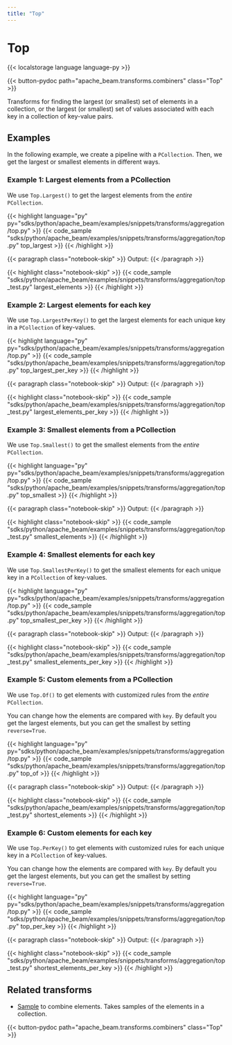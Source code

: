```yaml
---
title: "Top"
---
```

<!--
Licensed under the Apache License, Version 2.0 (the "License");
you may not use this file except in compliance with the License.
You may obtain a copy of the License at

http://www.apache.org/licenses/LICENSE-2.0

Unless required by applicable law or agreed to in writing, software
distributed under the License is distributed on an "AS IS" BASIS,
WITHOUT WARRANTIES OR CONDITIONS OF ANY KIND, either express or implied.
See the License for the specific language governing permissions and
limitations under the License.
-->

# Top

{{< localstorage language language-py >}}

{{< button-pydoc path="apache_beam.transforms.combiners" class="Top" >}}

Transforms for finding the largest (or smallest) set of elements in
a collection, or the largest (or smallest) set of values associated
with each key in a collection of key-value pairs.

## Examples

In the following example, we create a pipeline with a `PCollection`.
Then, we get the largest or smallest elements in different ways.

### Example 1: Largest elements from a PCollection

We use `Top.Largest()` to get the largest elements from the *entire* `PCollection`.

{{< highlight language="py" py="sdks/python/apache_beam/examples/snippets/transforms/aggregation/top.py" >}}
{{< code_sample "sdks/python/apache_beam/examples/snippets/transforms/aggregation/top.py" top_largest >}}
{{< /highlight >}}

{{< paragraph class="notebook-skip" >}}
Output:
{{< /paragraph >}}

{{< highlight class="notebook-skip" >}}
{{< code_sample "sdks/python/apache_beam/examples/snippets/transforms/aggregation/top_test.py" largest_elements >}}
{{< /highlight >}}

### Example 2: Largest elements for each key

We use `Top.LargestPerKey()` to get the largest elements for each unique key in a `PCollection` of key-values.

{{< highlight language="py" py="sdks/python/apache_beam/examples/snippets/transforms/aggregation/top.py" >}}
{{< code_sample "sdks/python/apache_beam/examples/snippets/transforms/aggregation/top.py" top_largest_per_key >}}
{{< /highlight >}}

{{< paragraph class="notebook-skip" >}}
Output:
{{< /paragraph >}}

{{< highlight class="notebook-skip" >}}
{{< code_sample "sdks/python/apache_beam/examples/snippets/transforms/aggregation/top_test.py" largest_elements_per_key >}}
{{< /highlight >}}

### Example 3: Smallest elements from a PCollection

We use `Top.Smallest()` to get the smallest elements from the *entire* `PCollection`.

{{< highlight language="py" py="sdks/python/apache_beam/examples/snippets/transforms/aggregation/top.py" >}}
{{< code_sample "sdks/python/apache_beam/examples/snippets/transforms/aggregation/top.py" top_smallest >}}
{{< /highlight >}}

{{< paragraph class="notebook-skip" >}}
Output:
{{< /paragraph >}}

{{< highlight class="notebook-skip" >}}
{{< code_sample "sdks/python/apache_beam/examples/snippets/transforms/aggregation/top_test.py" smallest_elements >}}
{{< /highlight >}}

### Example 4: Smallest elements for each key

We use `Top.SmallestPerKey()` to get the smallest elements for each unique key in a `PCollection` of key-values.

{{< highlight language="py" py="sdks/python/apache_beam/examples/snippets/transforms/aggregation/top.py" >}}
{{< code_sample "sdks/python/apache_beam/examples/snippets/transforms/aggregation/top.py" top_smallest_per_key >}}
{{< /highlight >}}

{{< paragraph class="notebook-skip" >}}
Output:
{{< /paragraph >}}

{{< highlight class="notebook-skip" >}}
{{< code_sample "sdks/python/apache_beam/examples/snippets/transforms/aggregation/top_test.py" smallest_elements_per_key >}}
{{< /highlight >}}

### Example 5: Custom elements from a PCollection

We use `Top.Of()` to get elements with customized rules from the *entire* `PCollection`.

You can change how the elements are compared with `key`.
By default you get the largest elements, but you can get the smallest by setting `reverse=True`.

{{< highlight language="py" py="sdks/python/apache_beam/examples/snippets/transforms/aggregation/top.py" >}}
{{< code_sample "sdks/python/apache_beam/examples/snippets/transforms/aggregation/top.py" top_of >}}
{{< /highlight >}}

{{< paragraph class="notebook-skip" >}}
Output:
{{< /paragraph >}}

{{< highlight class="notebook-skip" >}}
{{< code_sample "sdks/python/apache_beam/examples/snippets/transforms/aggregation/top_test.py" shortest_elements >}}
{{< /highlight >}}

### Example 6: Custom elements for each key

We use `Top.PerKey()` to get elements with customized rules for each unique key in a `PCollection` of key-values.

You can change how the elements are compared with `key`.
By default you get the largest elements, but you can get the smallest by setting `reverse=True`.

{{< highlight language="py" py="sdks/python/apache_beam/examples/snippets/transforms/aggregation/top.py" >}}
{{< code_sample "sdks/python/apache_beam/examples/snippets/transforms/aggregation/top.py" top_per_key >}}
{{< /highlight >}}

{{< paragraph class="notebook-skip" >}}
Output:
{{< /paragraph >}}

{{< highlight class="notebook-skip" >}}
{{< code_sample "sdks/python/apache_beam/examples/snippets/transforms/aggregation/top_test.py" shortest_elements_per_key >}}
{{< /highlight >}}

## Related transforms

* [Sample](/documentation/transforms/python/aggregation/sample) to combine elements. Takes samples of the elements in a collection.

{{< button-pydoc path="apache_beam.transforms.combiners" class="Top" >}}
